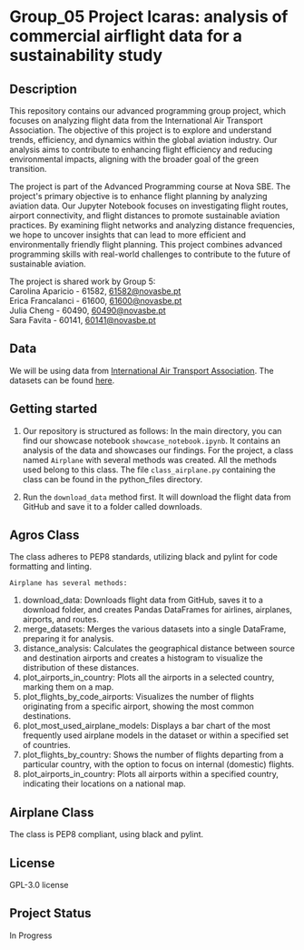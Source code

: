 # Group_05 Project Icaras: analysis of commercial airflight data for a sustainability study

## Description

This repository contains our advanced programming group project, which focuses on analyzing flight data from the International Air Transport Association. The objective of this project is to explore and understand trends, efficiency, and dynamics within the global aviation industry. Our analysis aims to contribute to enhancing flight efficiency and reducing environmental impacts, aligning with the broader goal of the green transition.

The project is part of the Advanced Programming course at Nova SBE. The project's primary objective is to enhance flight planning by analyzing aviation data. Our Jupyter Notebook focuses on investigating flight routes, airport connectivity, and flight distances to promote sustainable aviation practices. By examining flight networks and analyzing distance frequencies, we hope to uncover insights that can lead to more efficient and environmentally friendly flight planning. This project combines advanced programming skills with real-world challenges to contribute to the future of sustainable aviation.

The project is shared work by Group 5:\
Carolina Aparicio - 61582, 61582@novasbe.pt\
Erica Francalanci - 61600, 61600@novasbe.pt\
Julia Cheng - 60490, 60490@novasbe.pt\
Sara Favita - 60141, 60141@novasbe.pt

## Data
We will be using data from [International Air Transport Association](https://www.iata.org/). The datasets can be found [here](https://gitlab.com/adpro1/adpro2024/-/raw/main/Files/flight_data.zip?inline=false).


## Getting started
1. Our repository is structured as follows: In the main directory, you can find our showcase notebook ```showcase_notebook.ipynb```. It contains an analysis of the data and showcases our findings. For the project, a class named ```Airplane``` with several methods was created. All the methods used belong to this class. The file ```class_airplane.py``` containing the class can be found in the python_files directory.

2. Run the ```download_data``` method first. It will download the flight data from GitHub and save it to a folder called downloads.


## Agros Class
The class adheres to PEP8 standards, utilizing black and pylint for code formatting and linting.

```Airplane has several methods:```

1. download_data: Downloads flight data from GitHub, saves it to a download folder, and creates Pandas DataFrames for airlines, airplanes, airports, and routes.
2. merge_datasets: Merges the various datasets into a single DataFrame, preparing it for analysis.
3. distance_analysis: Calculates the geographical distance between source and destination airports and creates a histogram to visualize the distribution of these distances.
4. plot_airports_in_country: Plots all the airports in a selected country, marking them on a map.
5. plot_flights_by_code_airports: Visualizes the number of flights originating from a specific airport, showing the most common destinations.
6. plot_most_used_airplane_models: Displays a bar chart of the most frequently used airplane models in the dataset or within a specified set of countries.
7. plot_flights_by_country: Shows the number of flights departing from a particular country, with the option to focus on internal (domestic) flights.
8. plot_airports_in_country: Plots all airports within a specified country, indicating their locations on a national map.

## Airplane Class
The class is PEP8 compliant, using black and pylint.


## License
GPL-3.0 license

## Project Status
In Progress